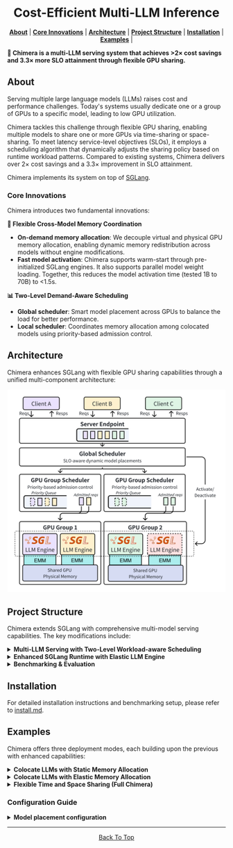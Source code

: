 <h1 align="center">Cost-Efficient Multi-LLM Inference</h1>

<p align="center">
  <a href="#about"><b>About</b></a> |
  <a href="#core-innovations"><b>Core Innovations</b></a> |
  <a href="#architecture"><b>Architecture</b></a> |
  <a href="#project-structure"><b>Project Structure</b></a> |
  <a href="#installation"><b>Installation</b></a> |
  <a href="#examples"><b>Examples</b></a> |
</p>

**🚀 Chimera is a multi-LLM serving system that achieves >2× cost savings and 3.3× more SLO attainment through flexible GPU sharing.**

## About

Serving multiple large language models (LLMs) raises cost and performance challenges. Today's systems usually dedicate one or a group of GPUs to a specific model, leading to low GPU utilization.


Chimera tackles this challenge through flexible GPU sharing, enabling multiple models to share one or more GPUs via time-sharing or space-sharing. To meet latency service-level objectives (SLOs), it employs a scheduling algorithm that dynamically adjusts the sharing policy based on runtime workload patterns. Compared to existing systems, Chimera delivers over 2× cost savings and a 3.3× improvement in SLO attainment.


Chimera implements its system on top of [SGLang](https://github.com/sgl-project/sglang).


### Core Innovations

Chimera introduces two fundamental innovations:

**🔧 Flexible Cross-Model Memory Coordination**
- **On-demand memory allocation**: We decouple virtual and physical GPU memory allocation, enabling dynamic memory redistribution across models without engine modifications.
- **Fast model activation**: Chimera supports warm-start through pre-initialized SGLang engines. It also supports parallel model weight loading. Together, this reduces the model activation time (tested 1B to 70B) to <1.5s.

**📊 Two-Level Demand-Aware Scheduling**
- **Global scheduler**: Smart model placement across GPUs to balance the load for better performance.
- **Local scheduler**: Coordinates memory allocation among colocated models using priority-based admission control.


## Architecture

Chimera enhances SGLang with flexible GPU sharing capabilities through a unified multi-component architecture:

![Chimera Architecture](pic/chimera_overview.png)

## Project Structure

Chimera extends SGLang with comprehensive multi-model serving capabilities. The key modifications include:

<details>
<summary><b> Multi-LLM Serving with Two-Level Workload-aware Scheduling </b></summary>

```text
python/sglang/
├── launch_multi_model_server.py    # Main entry point for multi-model server
└── multi_model/                    # Complete multi-model serving implementation
    ├── scheduling/
    │   ├── policy/                  # Global scheduling algorithms
    │   ├── gpu/                     # GPU scheduling & resource monitoring
    │   └── ...                      # Additional scheduling components
    ├── endpoint.py                  # Multi-model API endpoints
    ├── engine.py                    # Multi-model engine coordination
    ├── model_service.py             # Model lifecycle management
    ├── multi_model_server.py        # Core server implementation
    ├── request_handler.py           # Request routing and processing
    └── ...                          # Additional server infrastructure
```

</details>

<details>
<summary><b> Enhanced SGLang Runtime with Elastic LLM Engine </b></summary>

```text
python/sglang/srt/
├── managers/
│   ├── scheduler.py                 # 🔧 Enhanced with multi-model scheduling
│   └── ...                          # Other enhanced managers
├── model_executor/                  # 🔧 Worker pool & execution enhancements
├── mem_cache/                       # 🔧 Memory pool & elastic allocation
├── server_args.py                   # 🔧 Multi-model server arguments
└── ...                              # Additional runtime modifications
```

</details>

<details>
<summary><b> Benchmarking & Evaluation </b></summary>

```text
benchmark/multi-model/
├── benchmark.py                     # Multi-model workload benchmarking
├── trace.py                         # Synthetic & real-world trace generation
├── model_configs/                    # Various model configuration setups
└── ...                              # Additional benchmarking tools & code
```
</details>

## Installation

For detailed installation instructions and benchmarking setup, please refer to [install.md](install.md).

## Examples

Chimera offers three deployment modes, each building upon the previous with enhanced capabilities:

<details>
<summary><b> Colocate LLMs with Static Memory Allocation</b></summary>

Launch server with static memory allocation:

```bash
# Navigate to benchmark directory
cd benchmark/multi-model

# Start server with static configuration
python3 -m sglang.launch_multi_model_server \
  --model-config-file ./model_configs/1_gpu_2_model_colocate_static.json \
  --host 127.0.0.1 \
  --port 30000 \
  --disable-cuda-graph \
  --disable-radix-cache \
  --load-format dummy \
  --log-file server-logs/static.log
```

**Run synthetic trace benchmark:**

```bash
python3 benchmark.py \
  --base-url http://127.0.0.1:30000 \
  --num-models 2 \
  --model-paths model_1 model_2 \
  --exp-name static_baseline \
  --req-rate 10 \
  --seed 42
```

</details>

<details>
<summary><b> Colocate LLMs with Elastic Memory Allocation</b></summary>

Launch server with Chimera's elastic memory management:

```bash
# Start server with elastic emm
python3 -m sglang.launch_multi_model_server \
  --model-config-file ./model_configs/1_gpu_2_model_colocate_elastic.json \
  --host 127.0.0.1 \
  --port 30001 \
  --disable-cuda-graph \
  --disable-radix-cache \
  --enable-elastic-memory \
  --use-emm-v0 \
  --log-file server-logs/elastic.log
```

**Run with model switching:**

```bash
python3 benchmark.py \
  --base-url http://127.0.0.1:30001 \
  --num-models 2 \
  --model-paths model_1 model_2 \
  --exp-name elastic_memory \
  --enable-elastic-memory \
  --req-rate 10 \
  --seed 42
```

</details>

<details>
<summary><b> Flexible Time and Space Sharing (Full Chimera)</b></summary>

Launch server with complete Chimera system:

```bash
# Start server with full Chimera capabilities
python3 -m sglang.launch_multi_model_server \
  --model-config-file ./model_configs/8_gpu_18_model_our.json \
  --port 30002 \
  --disable-cuda-graph \
  --disable-radix-cache \
  --enable-cpu-share-memory
  --enable-elastic-memory \
  --use-emm-v0 \
  --max-mem-usage 67.28 \
  --enable-gpu-scheduler \
  --enable-controller \
  --policy simple-global \
  --enable-model-service \
  --enable-worker-pool \
  --workers-per-gpu 4 \
  --num-model-service-workers 4 \
  --num-gpus 8 \
  --log-file server-logs/workerpool.log
```

**Run large-scale benchmark:**

```bash
python3 benchmark.py \
  --base-url http://127.0.0.1:30002 \
  --num-models 18 \
  --num-gpus 8 \
  --exp-name chimera_full \
  --e2e-benchmark \
  --real-trace ./real_trace.pkl \
  --time-scale 1 \
  --replication 1
```

</details>

### Configuration Guide

<details>
<summary><b> Model placement configuration </b></summary>

Chimera launches LLMs based on an initial placement file. The placement file is a JSON file that specifies the model name, model path, and the GPU IDs on which the model should be placed.

Below are some examples of the initial model placements.

**Colocate two models on GPU 0:**
```json
[
  {
    "model_name": "model_1",
    "model_path": "meta-llama/Llama-3.2-1B",
    "tp_size": 1,
    "init_placements": [{
      "gpu_ids": [0],
      "on": true,
      "max_memory_pool_size": 15
    }]
  },
  {
    "model_name": "model_2", 
    "model_path": "meta-llama/Llama-3.2-3B",
    "tp_size": 1,
    "init_placements": [{
      "gpu_ids": [0],
      "on": false,
      "max_memory_pool_size": 15
    }]
  }
]
```

**Load 70B model across 4 GPUs:**
```json
[
  {
    "model_name": "large_model",
    "model_path": "meta-llama/Llama-3.3-70B-Instruct", 
    "tp_size": 4,
    "init_placements": [{
      "gpu_ids": [0, 1, 2, 3],
      "on": true,
      "max_memory_pool_size": 10
    }]
  }
]
```

For more configuration examples, see [`benchmark/multi-model/model_configs/`](benchmark/multi-model/model_configs/).

</details>

---

<p align="center">
  <a href="#chimeratop" target="_blank">
  <bold>Back To Top </bold>
  </a>
</p>